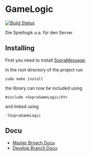 # GameLogic
[![Build Status](https://travis-ci.org/SoPra-Team-10/GameLogic.svg?branch=master)](https://travis-ci.org/SoPra-Team-10/GameLogic)

Die Spiellogik u.a. für den Server

## Installing
First you need to install [SopraMessage](https://github.com/SoPra-Team-10/Messages).

In the root directory of the project run
```
sudo make install
```
the library can now be included using

```
#include <SopraGameLogic/XY>
```

and linked using

```
-lSopraGameLogic
```

## Docu
- [Master Brnach Docu](https://sopra-team-10.github.io/GameLogic/master/html/index.html)
- [Develop Branch Docu](https://sopra-team-10.github.io/GameLogic/Develop/html/index.html)
